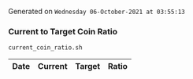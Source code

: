 Generated on `Wednesday 06-October-2021 at 03:55:13`

### Current to Target Coin Ratio
`current_coin_ratio.sh`

Date|Current|Target|Ratio
---|---|---|---
